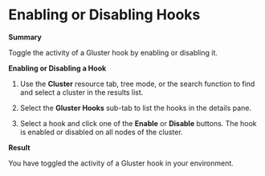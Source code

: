 # Enabling or Disabling Hooks

**Summary**

Toggle the activity of a Gluster hook by enabling or disabling it.

**Enabling or Disabling a Hook**

1. Use the **Cluster** resource tab, tree mode, or the search function to find and select a cluster in the results list.

2. Select the **Gluster Hooks** sub-tab to list the hooks in the details pane.

3. Select a hook and click one of the **Enable** or **Disable** buttons. The hook is enabled or disabled on all nodes of the cluster.

**Result**

You have toggled the activity of a Gluster hook in your environment.
